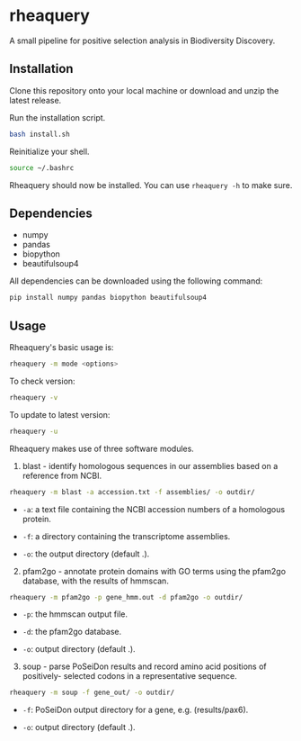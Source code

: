 # rheaquery
A small pipeline for positive selection analysis in Biodiversity Discovery.

## Installation

Clone this repository onto your local machine or download and unzip the latest
release.

Run the installation script.

```sh
bash install.sh
```

Reinitialize your shell.

```sh
source ~/.bashrc
```

Rheaquery should now be installed. You can use `rheaquery -h` to make sure.

## Dependencies

- numpy
- pandas
- biopython
- beautifulsoup4

All dependencies can be downloaded using the following command:

```sh
pip install numpy pandas biopython beautifulsoup4
```

## Usage

Rheaquery's basic usage is:

```sh
rheaquery -m mode <options>
```

To check version:

```sh
rheaquery -v
```

To update to latest version:

```sh
rheaquery -u
```

Rheaquery makes use of three software modules.

1. blast - identify homologous sequences in our assemblies based on a reference
from NCBI.

```sh
rheaquery -m blast -a accession.txt -f assemblies/ -o outdir/
```

- `-a`: a text file containing the NCBI accession numbers of a homologous
protein.

- `-f`: a directory containing the transcriptome assemblies.

- `-o`: the output directory (default .).

2. pfam2go - annotate protein domains with GO terms using the pfam2go database,
with the results of hmmscan. 

```sh
rheaquery -m pfam2go -p gene_hmm.out -d pfam2go -o outdir/
```

- `-p`: the hmmscan output file.

- `-d`: the pfam2go database.

- `-o`: output directory (default .).

3. soup - parse PoSeiDon results and record amino acid positions of positively-
selected codons in a representative sequence.

```sh
rheaquery -m soup -f gene_out/ -o outdir/
```

- `-f`: PoSeiDon output directory for a gene, e.g. (results/pax6).

- `-o`: output directory (default .).
